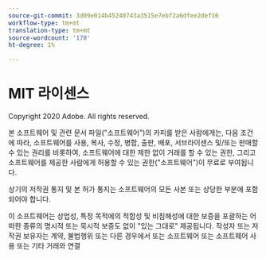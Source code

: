 ```yaml
---
source-git-commit: 3d09e014b45240743a3515e7ebf2a6dfee2def16
workflow-type: tm+mt
translation-type: tm+mt
source-wordcount: '170'
ht-degree: 1%

---
```

# MIT 라이센스

Copyright 2020 Adobe. All rights reserved.

본 소프트웨어 및 관련 문서 파일(&quot;소프트웨어&quot;)의 카피를 받은 사람에게는, 다음 조건에 따라, 소프트웨어를 사용, 복사, 수정, 병합, 출판, 배포, 서브라이센스 및/또는 판매할 수 있는 권리를 비롯하여, 소프트웨어에 대한 제한 없이 거래를 할 수 있는 권한, 그리고 소프트웨어를 제공한 사람에게 허용할 수 있는 권한(&quot;소프트웨어&quot;)이 무료로 부여됩니다.

상기의 저작권 통지 및 본 허가 통지는 소프트웨어의 모든 사본 또는 상당한 부분에 포함되어야 합니다.

이 소프트웨어는 상업성, 특정 목적에의 적합성 및 비침해성에 대한 보증을 포괄하는 어떠한 종류의 명시적 또는 묵시적 보증도 없이 &quot;있는 그대로&quot; 제공됩니다. 작성자 또는 저작권 보유자는 계약, 불법행위 또는 다른 경우에서 또는 소프트웨어 또는 소프트웨어 사용 또는 기타 거래와 연결
